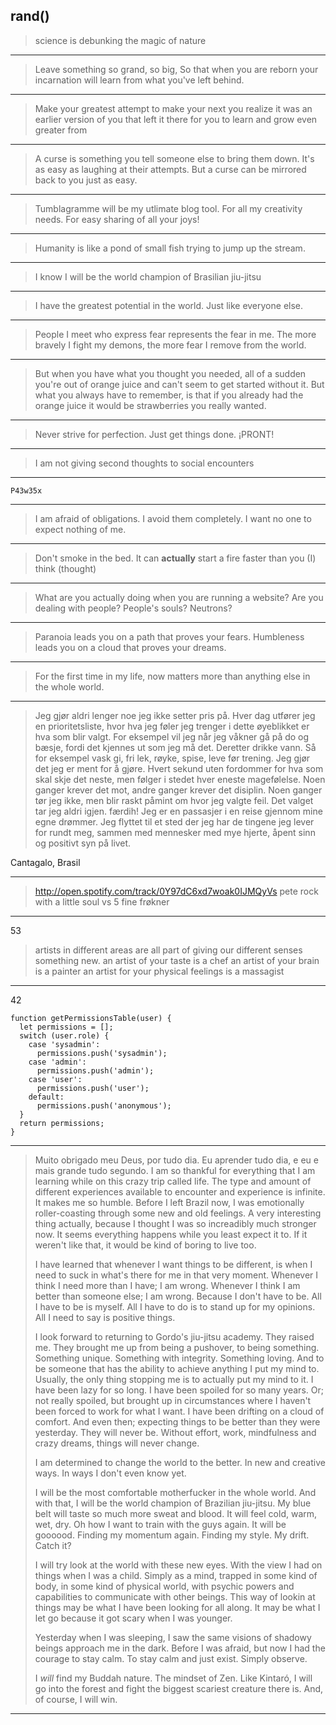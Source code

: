 ## rand()

> science is debunking the magic of nature

---
> Leave something so grand, so big,
> So that when you are reborn your
> incarnation will learn from what
> you've left behind.

---

> Make your greatest attempt to make
> your next you realize it was an earlier
> version of you that left it there for
> you to learn and grow even greater from

---

> A curse is something you tell someone else to bring them down. It's as easy as laughing at their attempts.
> But a curse can be mirrored back to you just as easy.

---

> Tumblagramme will be my utlimate blog tool. For all my creativity needs. For easy sharing of all your joys!

---

> Humanity is like a pond of small fish trying to jump up the stream.

---

> I know I will be the world champion of Brasilian jiu-jitsu

---

> I have the greatest potential in the world. Just like everyone else.

---

> People I meet who express fear represents the fear in me.
> The more bravely I fight my demons, the more fear I remove from the world.

---

> But when you have what you thought you needed, all of a sudden you're
> out of orange juice and can't seem to get started without it. But what
> you always have to remember, is that if you already had the orange juice
> it would be strawberries you really wanted.

---

> Never strive for perfection. Just get things done. ¡PRONT!

---

> I am not giving second thoughts to social encounters

---

    P43w35x

---

> I am afraid of obligations. I avoid them completely. I want no one to expect
> nothing of me.

---

> Don't smoke in the bed. It can **actually** start a fire faster than you (I) think (thought)

---

> What are you actually doing when you are running a website?
> Are you dealing with people? People's souls? Neutrons?

---

> Paranoia leads you on a path that proves your fears.
> Humbleness leads you on a cloud that proves your dreams.

---

> For the first time in my life, now matters more than anything else in the whole world.

---

> Jeg gjør aldri lenger noe jeg ikke setter pris på.
> Hver dag utfører jeg en prioritetsliste, hvor hva jeg
> føler jeg trenger i dette øyeblikket er hva som blir valgt.
> For eksempel vil jeg når jeg våkner gå på do og bæsje,
> fordi det kjennes ut som jeg må det. Deretter drikke
> vann. Så for eksempel vask gi, fri lek, røyke, spise, leve før trening.
> Jeg gjør det jeg er ment for å gjøre. Hvert sekund uten
> fordommer for hva som skal skje det neste, men følger i stedet hver
> eneste magefølelse. Noen ganger krever det mot, andre ganger krever det disiplin.
> Noen ganger tør jeg ikke, men blir raskt påmint om hvor jeg valgte feil. Det
> valget tar jeg aldri igjen. færdih!
> Jeg er en passasjer i en reise gjennom mine egne drømmer.
> Jeg flyttet til et sted der jeg har de tingene jeg lever for rundt meg,
> sammen med mennesker med mye hjerte, åpent sinn og positivt syn på livet.

Cantagalo, Brasil

---

> http://open.spotify.com/track/0Y97dC6xd7woak0IJMQyVs
> pete rock with a little soul vs 5 fine frøkner

---

53

> artists in different areas are all part of giving our different senses something new.
> an artist of your taste is a chef
> an artist of your brain is a painter
> an artist for your physical feelings is a massagist

---

42

    function getPermissionsTable(user) {
      let permissions = [];
      switch (user.role) {
        case 'sysadmin':
          permissions.push('sysadmin');
        case 'admin':
          permissions.push('admin');
        case 'user':
          permissions.push('user');
        default:
          permissions.push('anonymous');
      }
      return permissions;
    }

---

> Muito obrigado meu Deus, por tudo dia. Eu aprender tudo dia, e eu e mais grande tudo segundo.
> I am so thankful for everything that I am learning while on this crazy trip called life. The type and amount of different experiences
> available to encounter and experience is infinite. It makes me so humble. Before I left Brazil now, I was emotionally roller-coasting
> through some new and old feelings. A very interesting thing actually, because I thought I was so increadibly much stronger now.
> It seems everything happens while you least expect it to. If it weren't like that, it would be kind of boring to live too.
>
> I have learned that whenever I want things to be different, is when I need to suck in what's there for me in that very moment.
> Whenever I think I need more than I have; I am wrong. Whenever I think I am better than someone else; I am wrong. Because
> I don't have to be. All I have to be is myself. All I have to do is to stand up for my opinions. All I need to say is positive things.
>
> I look forward to returning to Gordo's jiu-jitsu academy. They raised me. They brought me up from being a pushover, to being something.
> Something unique. Something with integrity. Something loving. And to be someone that has the ability to achieve anything I put
> my mind to. Usually, the only thing stopping me is to actually put my mind to it. I have been lazy for so long. I have been spoiled
> for so many years. Or; not really spoiled, but brought up in circumstances where I haven't been forced to work for what I want.
> I have been drifting on a cloud of comfort. And even then; expecting things to be better than they were yesterday. They will never be.
> Without effort, work, mindfulness and crazy dreams, things will never change.
>
> I am determined to change the world to the better. In new and creative ways. In ways I don't even know yet.
>
> I will be the most comfortable motherfucker in the whole world. And with that, I will be the world champion of Brazilian jiu-jitsu.
> My blue belt will taste so much more sweat and blood. It will feel cold, warm, wet, dry.
> Oh how I want to train with the guys again. It will be goooood. Finding my momentum again. Finding my style. My drift. Catch it?
>
> I will try look at the world with these new eyes. With the view I had on things when I was a child. Simply as a mind, trapped in
> some kind of body, in some kind of physical world, with psychic powers and capabilities to communicate with other beings. This
> way of lookin at things may be what I have been looking for all along. It may be what I let go because it got scary when I was younger.
>
> Yesterday when I was sleeping, I saw the same visions of shadowy beings approach me in the dark. Before I was afraid, but now I had
> the courage to stay calm. To stay calm and just exist. Simply observe.
>
> I _will_ find my Buddah nature. The mindset of Zen. Like Kintaró, I will go into the forest and fight the biggest scariest creature there is.
> And, of course, I will win.

---
